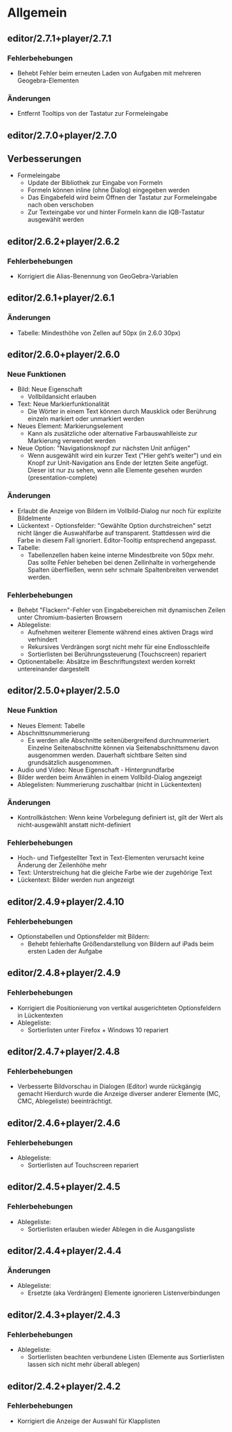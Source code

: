 Allgemein
=========
## editor/2.7.1+player/2.7.1
### Fehlerbehebungen
- Behebt Fehler beim erneuten Laden von Aufgaben mit mehreren Geogebra-Elementen

### Änderungen
- Entfernt Tooltips von der Tastatur zur Formeleingabe

## editor/2.7.0+player/2.7.0
## Verbesserungen
- Formeleingabe
  - Update der Bibliothek zur Eingabe von Formeln
  - Formeln können inline (ohne Dialog) eingegeben werden
  - Das Eingabefeld wird beim Öffnen der Tastatur zur Formeleingabe nach oben verschoben
  - Zur Texteingabe vor und hinter Formeln kann die IQB-Tastatur ausgewählt werden

## editor/2.6.2+player/2.6.2
### Fehlerbehebungen
- Korrigiert die Alias-Benennung von GeoGebra-Variablen

## editor/2.6.1+player/2.6.1
### Änderungen
- Tabelle: Mindesthöhe von Zellen auf 50px (in 2.6.0 30px)

## editor/2.6.0+player/2.6.0
### Neue Funktionen
- Bild: Neue Eigenschaft
  - Vollbildansicht erlauben
- Text: Neue Markierfunktionalität
  - Die Wörter in einem Text können durch Mausklick oder Berührung einzeln markiert oder unmarkiert werden
- Neues Element: Markierungselement
  - Kann als zusätzliche oder alternative Farbauswahlleiste zur Markierung verwendet werden
- Neue Option: "Navigationsknopf zur nächsten Unit anfügen"
  - Wenn ausgewählt wird ein kurzer Text ("Hier geht’s weiter") und ein Knopf zur Unit-Navigation ans Ende der letzten Seite angefügt. Dieser ist nur zu sehen, wenn alle Elemente gesehen wurden (presentation-complete)

### Änderungen
- Erlaubt die Anzeige von Bildern im Vollbild-Dialog nur noch für explizite Bildelmente
- Lückentext - Optionsfelder: "Gewählte Option durchstreichen" setzt nicht länger die Auswahlfarbe auf transparent. Stattdessen wird die Farbe in diesem Fall ignoriert. Editor-Tooltip entsprechend angepasst.
- Tabelle:
  - Tabellenzellen haben keine interne Mindestbreite von 50px mehr. Das sollte Fehler beheben bei denen Zellinhalte in vorhergehende Spalten überfließen, wenn sehr schmale Spaltenbreiten verwendet werden.

### Fehlerbehebungen
- Behebt "Flackern"-Fehler von Eingabebereichen mit dynamischen Zeilen unter Chromium-basierten Browsern
- Ablegeliste:
  - Aufnehmen weiterer Elemente während eines aktiven Drags wird verhindert
  - Rekursives Verdrängen sorgt nicht mehr für eine Endlosschleife
  - Sortierlisten bei Berührungssteuerung (Touchscreen) repariert
- Optionentabelle: Absätze im Beschriftungstext werden korrekt untereinander dargestellt


## editor/2.5.0+player/2.5.0
### Neue Funktion
- Neues Element: Tabelle
- Abschnittsnummerierung
  - Es werden alle Abschnitte seitenübergreifend durchnummeriert. Einzelne Seitenabschnitte können via Seitenabschnittsmenu davon ausgenommen werden. Dauerhaft sichtbare Seiten sind grundsätzlich ausgenommen.
- Audio und Video: Neue Eigenschaft - Hintergrundfarbe
- Bilder werden beim Anwählen in einem Vollbild-Dialog angezeigt
- Ablegelisten: Nummerierung zuschaltbar (nicht in Lückentexten)

### Änderungen
- Kontrollkästchen: Wenn keine Vorbelegung definiert ist, gilt der Wert als nicht-ausgewählt anstatt nicht-definiert

### Fehlerbehebungen
- Hoch- und Tiefgestellter Text in Text-Elementen verursacht keine Änderung der Zeilenhöhe mehr
- Text: Unterstreichung hat die gleiche Farbe wie der zugehörige Text
- Lückentext: Bilder werden nun angezeigt


## editor/2.4.9+player/2.4.10
### Fehlerbehebungen
- Optionstabellen und Optionsfelder mit Bildern:
  - Behebt fehlerhafte Größendarstellung von Bildern auf iPads beim ersten Laden der Aufgabe


## editor/2.4.8+player/2.4.9
### Fehlerbehebungen
- Korrigiert die Positionierung von vertikal ausgerichteten Optionsfeldern in Lückentexten
- Ablegeliste:
  - Sortierlisten unter Firefox + Windows 10 repariert


## editor/2.4.7+player/2.4.8
### Fehlerbehebungen
- Verbesserte Bildvorschau in Dialogen (Editor) wurde rückgängig gemacht
  Hierdurch wurde die Anzeige diverser anderer Elemente (MC, CMC, Ablegeliste) beeinträchtigt.


## editor/2.4.6+player/2.4.6
### Fehlerbehebungen
- Ablegeliste:
  - Sortierlisten auf Touchscreen repariert


## editor/2.4.5+player/2.4.5
### Fehlerbehebungen
- Ablegeliste:
  - Sortierlisten erlauben wieder Ablegen in die Ausgangsliste


## editor/2.4.4+player/2.4.4
### Änderungen
- Ablegeliste:
  - Ersetzte (aka Verdrängen) Elemente ignorieren Listenverbindungen


## editor/2.4.3+player/2.4.3
### Fehlerbehebungen
- Ablegeliste:
  - Sortierlisten beachten verbundene Listen (Elemente aus Sortierlisten lassen sich nicht mehr überall ablegen)


## editor/2.4.2+player/2.4.2
### Fehlerbehebungen
- Korrigiert die Anzeige der Auswahl für Klapplisten

